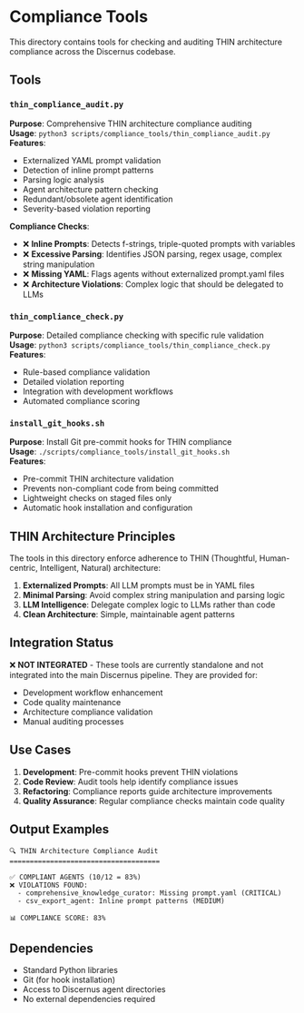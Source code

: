 # Compliance Tools

This directory contains tools for checking and auditing THIN architecture compliance across the Discernus codebase.

## Tools

### `thin_compliance_audit.py`
**Purpose**: Comprehensive THIN architecture compliance auditing  
**Usage**: `python3 scripts/compliance_tools/thin_compliance_audit.py`  
**Features**:
- Externalized YAML prompt validation
- Detection of inline prompt patterns
- Parsing logic analysis
- Agent architecture pattern checking
- Redundant/obsolete agent identification
- Severity-based violation reporting

**Compliance Checks**:
- ❌ **Inline Prompts**: Detects f-strings, triple-quoted prompts with variables
- ❌ **Excessive Parsing**: Identifies JSON parsing, regex usage, complex string manipulation
- ❌ **Missing YAML**: Flags agents without externalized prompt.yaml files
- ❌ **Architecture Violations**: Complex logic that should be delegated to LLMs

### `thin_compliance_check.py`
**Purpose**: Detailed compliance checking with specific rule validation  
**Usage**: `python3 scripts/compliance_tools/thin_compliance_check.py`  
**Features**:
- Rule-based compliance validation
- Detailed violation reporting
- Integration with development workflows
- Automated compliance scoring

### `install_git_hooks.sh`
**Purpose**: Install Git pre-commit hooks for THIN compliance  
**Usage**: `./scripts/compliance_tools/install_git_hooks.sh`  
**Features**:
- Pre-commit THIN architecture validation
- Prevents non-compliant code from being committed
- Lightweight checks on staged files only
- Automatic hook installation and configuration

## THIN Architecture Principles

The tools in this directory enforce adherence to THIN (Thoughtful, Human-centric, Intelligent, Natural) architecture:

1. **Externalized Prompts**: All LLM prompts must be in YAML files
2. **Minimal Parsing**: Avoid complex string manipulation and parsing logic
3. **LLM Intelligence**: Delegate complex logic to LLMs rather than code
4. **Clean Architecture**: Simple, maintainable agent patterns

## Integration Status

❌ **NOT INTEGRATED** - These tools are currently standalone and not integrated into the main Discernus pipeline. They are provided for:
- Development workflow enhancement
- Code quality maintenance
- Architecture compliance validation
- Manual auditing processes

## Use Cases

1. **Development**: Pre-commit hooks prevent THIN violations
2. **Code Review**: Audit tools help identify compliance issues
3. **Refactoring**: Compliance reports guide architecture improvements
4. **Quality Assurance**: Regular compliance checks maintain code quality

## Output Examples

```
🔍 THIN Architecture Compliance Audit
=====================================

✅ COMPLIANT AGENTS (10/12 = 83%)
❌ VIOLATIONS FOUND:
  - comprehensive_knowledge_curator: Missing prompt.yaml (CRITICAL)
  - csv_export_agent: Inline prompt patterns (MEDIUM)

📊 COMPLIANCE SCORE: 83%
```

## Dependencies

- Standard Python libraries
- Git (for hook installation)
- Access to Discernus agent directories
- No external dependencies required